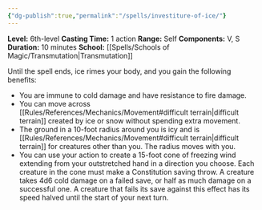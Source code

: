 ```yaml
---
{"dg-publish":true,"permalink":"/spells/investiture-of-ice/"}
---
```


**Level:** 6th-level
**Casting Time:** 1 action
**Range:** Self
**Components:** V, S
**Duration:** 10 minutes
**School:** [[Spells/Schools of Magic/Transmutation\|Transmutation]]

Until the spell ends, ice rimes your body, and you gain the following benefits:
- You are immune to cold damage and have resistance to fire damage.
- You can move across [[Rules/References/Mechanics/Movement#difficult terrain\|difficult terrain]] created by ice or snow without spending extra movement.
- The ground in a 10-foot radius around you is icy and is [[Rules/References/Mechanics/Movement#difficult terrain\|difficult terrain]] for creatures other than you. The radius moves with you.
- You can use your action to create a 15-foot cone of freezing wind extending from your outstretched hand in a direction you choose. Each creature in the cone must make a Constitution saving throw. A creature takes 4d6 cold damage on a failed save, or half as much damage on a successful one. A creature that fails its save against this effect has its speed halved until the start of your next turn.